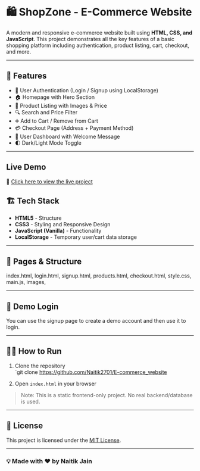 # 🛍️ ShopZone - E-Commerce Website

A modern and responsive e-commerce website built using **HTML, CSS, and JavaScript**. This project demonstrates all the key features of a basic shopping platform including authentication, product listing, cart, checkout, and more.

---

## 📁 Features

- 🔐 User Authentication (Login / Signup using LocalStorage)
- 🏠 Homepage with Hero Section
- 🛒 Product Listing with Images & Price
- 🔍 Search and Price Filter
- ➕ Add to Cart / Remove from Cart
- 💳 Checkout Page (Address + Payment Method)
- 👤 User Dashboard with Welcome Message
- 🌓 Dark/Light Mode Toggle

---
## Live Demo
🔗 [Click here to view the live project]([https://naitik2701.github.io/E-commerce_website/])



## 🏗️ Tech Stack

- **HTML5** - Structure
- **CSS3** - Styling and Responsive Design
- **JavaScript (Vanilla)** - Functionality
- **LocalStorage** - Temporary user/cart data storage

---

## 🚀 Pages & Structure

index.html,
login.html,
signup.html,
products.html,
checkout.html,
style.css,
main.js,
images,


---

## 🧪 Demo Login

You can use the signup page to create a demo account and then use it to login.

---

## 🧑‍💻 How to Run

1. Clone the repository  
   `git clone https://github.com/Naitik2701/E-commerce_website

2. Open `index.html` in your browser

> Note: This is a static frontend-only project. No real backend/database is used.



---

## 📄 License

This project is licensed under the [MIT License](LICENSE).

---

### 💡 Made with ❤️ by Naitik Jain


